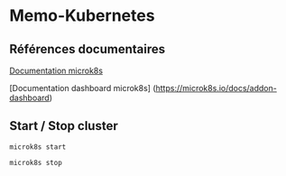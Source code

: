 # Memo-Kubernetes

## Références documentaires

[Documentation microk8s](https://microk8s.io/docs) 

[Documentation dashboard microk8s] (https://microk8s.io/docs/addon-dashboard)

## Start / Stop cluster

`microk8s start`

`microk8s stop`
